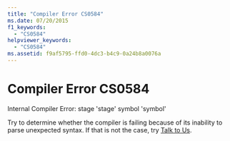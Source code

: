 ```yaml
---
title: "Compiler Error CS0584"
ms.date: 07/20/2015
f1_keywords: 
  - "CS0584"
helpviewer_keywords: 
  - "CS0584"
ms.assetid: f9af5795-ffd0-4dc3-b4c9-0a24b8a0076a
---
```

# Compiler Error CS0584
Internal Compiler Error: stage 'stage' symbol 'symbol'  
  
 Try to determine whether the compiler is failing because of its inability to parse unexpected syntax. If that is not the case, try [Talk to Us](/visualstudio/ide/talk-to-us).
